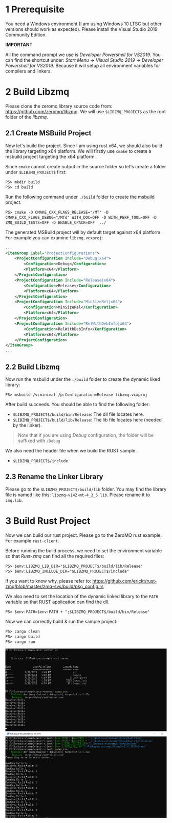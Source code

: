 # 1 Prerequisite

You need a Windows environment (I am using Windows 10 LTSC but other versions should work as expected). Please install the Visual Studio 2019 Community Edition.

**IMPORTANT**

All the command prompt we use is *Developer Powershell for VS2019*. You can find the shortcut under: *Start Menu* -> *Visual Studio 2019* -> *Developer Powershell for VS2019*. Because it will setup all environment variables for compilers and linkers.

# 2 Build Libzmq

Please clone the zeromq library source code from: https://github.com/zeromq/libzmq. We will use `$LIBZMQ_PROJECT$` as the root folder of the *libzmq*.

## 2.1 Create MSBuild Project

Now let's build the project. Since I am using rust x64, we should also build the library targeting x64 platform. We will firstly use `cmake` to create a msbuild project targeting the x64 platform.

Since `cmake` cannot create output in the source folder so let's create a folder under `$LIBZMQ_PROJECT$` first:

```
PS> mkdir build
PS> cd build
```

Run the following command under `./build` folder to create the msbuild project:

```
PS> cmake -D CMAKE_CXX_FLAGS_RELEASE="/MT" -D CMAKE_CXX_FLAGS_DEBUG="/MTd" WITH_DOC=OFF -D WITH_PERF_TOOL=OFF -D ZMQ_BUILD_TESTS=OFF -D ENABLE_CPACK=OFF  ../
```

The generated MSBuild project will by default target against x64 platform. For example you can examine `libzmq.vcxproj`:

```xml
...
<ItemGroup Label="ProjectConfigurations">
    <ProjectConfiguration Include="Debug|x64">
        <Configuration>Debug</Configuration>
        <Platform>x64</Platform>
    </ProjectConfiguration>
    <ProjectConfiguration Include="Release|x64">
        <Configuration>Release</Configuration>
        <Platform>x64</Platform>
    </ProjectConfiguration>
    <ProjectConfiguration Include="MinSizeRel|x64">
        <Configuration>MinSizeRel</Configuration>
        <Platform>x64</Platform>
    </ProjectConfiguration>
    <ProjectConfiguration Include="RelWithDebInfo|x64">
        <Configuration>RelWithDebInfo</Configuration>
        <Platform>x64</Platform>
    </ProjectConfiguration>
</ItemGroup>
...
```

## 2.2 Build Libzmq

Now run the msbuild under the `./build` folder to create the dynamic liked library:

```
PS> msbuild /v:minimal /p:Configuration=Release libzmq.vcxproj
```

After build succeeds. You should be able to find the following folder:

* `$LIBZMQ_PROJECT$/build/bin/Release`: The dll file locates here.
* `$LIBZMQ_PROJECT$/build/lib/Release`: The lib file locates here (needed by the linker).

> Note that if you are using *Debug* configuration, the folder will be suffixed with `/Debug`

We also need the header file when we build the RUST sample.

* `$LIBZMQ_PROJECT$/include`

## 2.3 Rename the Linker Library

Please go to the `$LIBZMQ_PROJECT$/build/lib` folder. You may find the library file is named like this: `libzmq-v142-mt-4_3_5.lib`. Please rename it to `zmq.lib`.

# 3 Build Rust Project

Now we can build our rust project. Please go to the ZeroMQ rust example. For example `rust-client`.

Before running the build process, we need to set the environment variable so that *Rust-zmq* can find all the required files:

```
PS> $env:LIBZMQ_LIB_DIR="$LIBZMQ_PROJECT$/build/lib/Release"
PS> $env:LIBZMQ_INCLUDE_DIR="$LIBZMQ_PROJECT$/include"
```

If you want to know why, please refer to: https://github.com/erickt/rust-zmq/blob/master/zmq-sys/build/pkg_config.rs

We also need to set the location of the dynamic linked library to the `PATH` variable so that RUST application can find the dll.

```
PS> $env:PATH=$env:PATH + ";$LIBZMQ_PROJECT$/build/bin/Release"
```

Now we can correctly build & run the sample project:

```
PS> cargo clean
PS> cargo build
PS> cargo run
```

<img src="sample.PNG">
